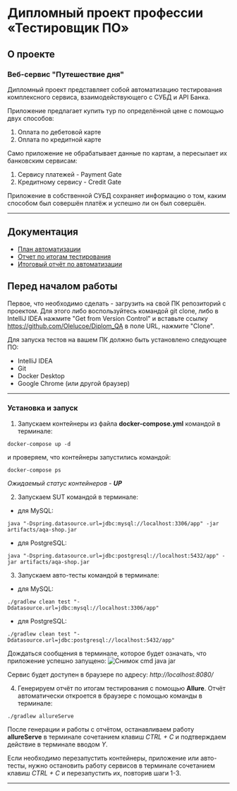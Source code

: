 # Дипломный проект профессии «Тестировщик ПО»

## О проекте

### Веб-сервис "Путешествие дня"

Дипломный проект представляет собой автоматизацию тестирования комплексного сервиса, взаимодействующего с СУБД и API
Банка.

Приложение предлагает купить тур по определённой цене с помощью двух способов:

1. Оплата по дебетовой карте
2. Оплата по кредитной карте

Само приложение не обрабатывает данные по картам, а пересылает их банковским сервисам:

1. Сервису платежей - Payment Gate
2. Кредитному сервису - Credit Gate

Приложение в собственной СУБД сохраняет информацию о том, каким способом был совершён платёж и успешно ли он был
совершён.

---

## Документация
- [План автоматизации](https://github.com/Olelucoe/Diplom_QA/blob/main/Documents/Plan.md)
- [Отчет по итогам тестирования](https://github.com/Olelucoe/Diplom_QA/blob/main/Documents/Report.md)
- [Итоговый отчёт по автоматизации](https://github.com/Olelucoe/Diplom_QA/blob/main/Documents/Summary.md)

## **Перед началом работы**

Первое, что необходимо сделать - загрузить на свой ПК репозиторий с проектом. Для этого либо воспользуйтесь командой git clone, либо в IntelliJ IDEA нажмите "Get from Version Control" и вставьте ссылку https://github.com/Olelucoe/Diplom_QA в поле URL, нажмите "Clone".

Для запуска тестов на вашем ПК должно быть установлено следующее ПО:

- IntelliJ IDEA
- Git
- Docker Desktop
- Google Chrome (или другой браузер)

---
### Установка и запуск

1. Запускаем контейнеры из файла **docker-compose.yml** командой в терминале:

```
docker-compose up -d
```

и проверяем, что контейнеры запустились командой:

```
docker-compose ps
```
_Ожидаемый статус контейнеров - **UP**_

2. Запускаем SUT командой в терминале:

- для MySQL:

```
java "-Dspring.datasource.url=jdbc:mysql://localhost:3306/app" -jar artifacts/aqa-shop.jar
```

- для PostgreSQL:

```
java "-Dspring.datasource.url=jdbc:postgresql://localhost:5432/app" -jar artifacts/aqa-shop.jar
```

3. Запускаем авто-тесты командой в терминале:

- для MySQL:

```
./gradlew clean test "-Ddatasource.url=jdbc:mysql://localhost:3306/app"
```

- для PostgreSQL:

```
./gradlew clean test "-Ddatasource.url=jdbc:postgresql://localhost:5432/app"
```

Дождаться сообщения в терминале, которое будет означать, что приложение успешно запущено:
![Снимок cmd java jar](https://user-images.githubusercontent.com/106590777/206429142-1b43b471-cd30-4467-9e66-922b4c174810.JPG)


Сервис будет доступен в браузере по адресу: _http://localhost:8080/_

4. Генерируем отчёт по итогам тестирования с помощью **Allure**. Отчёт автоматически откроется в браузере с помощью команды в терминале:

```
./gradlew allureServe
```

После генерации и работы с отчётом, останавливаем работу **allureServe** в терминале сочетанием клавиш _CTRL + C_ и
подтверждаем действие в терминале вводом _Y_.

Если необходимо перезапустить контейнеры, приложение или авто-тесты, нужно остановить работу сервисов в терминале
сочетанием клавиш _CTRL + C_ и перезапустить их, повторив шаги 1-3.

---

